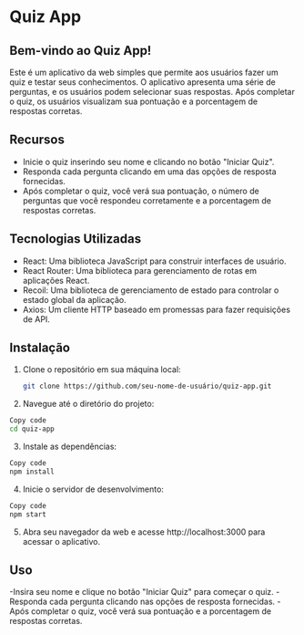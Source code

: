 # Quiz App

## Bem-vindo ao Quiz App!

Este é um aplicativo da web simples que permite aos usuários fazer um quiz e testar seus conhecimentos. O aplicativo apresenta uma série de perguntas, e os usuários podem selecionar suas respostas. Após completar o quiz, os usuários visualizam sua pontuação e a porcentagem de respostas corretas.

## Recursos

- Inicie o quiz inserindo seu nome e clicando no botão "Iniciar Quiz".
- Responda cada pergunta clicando em uma das opções de resposta fornecidas.
- Após completar o quiz, você verá sua pontuação, o número de perguntas que você respondeu corretamente e a porcentagem de respostas corretas.

## Tecnologias Utilizadas

- React: Uma biblioteca JavaScript para construir interfaces de usuário.
- React Router: Uma biblioteca para gerenciamento de rotas em aplicações React.
- Recoil: Uma biblioteca de gerenciamento de estado para controlar o estado global da aplicação.
- Axios: Um cliente HTTP baseado em promessas para fazer requisições de API.

## Instalação

1. Clone o repositório em sua máquina local:

   ```bash
   git clone https://github.com/seu-nome-de-usuário/quiz-app.git

2. Navegue até o diretório do projeto:

 ```bash
Copy code
cd quiz-app
````
3. Instale as dependências:

 ```bash
Copy code
npm install
````
4. Inicie o servidor de desenvolvimento:

 ```bash
Copy code
npm start
````
5. Abra seu navegador da web e acesse http://localhost:3000 para acessar o aplicativo.

## Uso
-Insira seu nome e clique no botão "Iniciar Quiz" para começar o quiz.
-Responda cada pergunta clicando nas opções de resposta fornecidas.
-Após completar o quiz, você verá sua pontuação e a porcentagem de respostas corretas.
